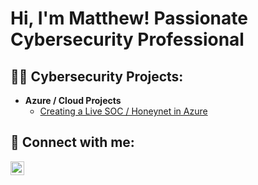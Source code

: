 <h1>Hi, I'm Matthew! Passionate Cybersecurity Professional</a></h1>

<h2>👨‍💻 Cybersecurity Projects:</h2>

- <b>Azure / Cloud Projects</b>
  - [Creating a Live SOC / Honeynet in Azure](https://github.com/MatthewMcCloskey01/MS-Azure-SOC)

<h2> 🤳 Connect with me:</h2>

[<img align="left" alt="MatthewMcCloskey | LinkedIn" width="22px" src="https://cdn.jsdelivr.net/npm/simple-icons@v3/icons/linkedin.svg" />][linkedin]

[linkedin]: https://linkedin.com/in/MatthewMcCloskey01
